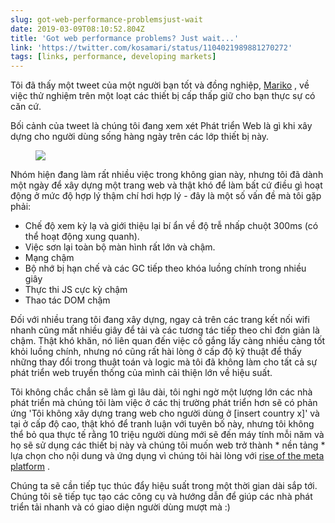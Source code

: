 ```yaml
---
slug: got-web-performance-problemsjust-wait
date: 2019-03-09T08:10:52.804Z
title: 'Got web performance problems? Just wait...'
link: 'https://twitter.com/kosamari/status/1104021989881270272'
tags: [links, performance, developing markets]
---
```

Tôi đã thấy một tweet của một người bạn tốt và đồng nghiệp, [Mariko](https://twitter.com/kosamari) , về việc thử nghiệm trên một loạt các thiết bị cấp thấp giữ cho bạn thực sự có căn cứ.

Bối cảnh của tweet là chúng tôi đang xem xét Phát triển Web là gì khi xây dựng cho người dùng sống hàng ngày trên các lớp thiết bị này.

<figure>
  <img src="/images/2019-03-09-got-web-performance-problemsjust-wait.jpeg">
</figure>

Nhóm hiện đang làm rất nhiều việc trong không gian này, nhưng tôi đã dành một ngày để xây dựng một trang web và thật khó để làm bất cứ điều gì hoạt động ở mức độ hợp lý thậm chí hơi hợp lý - đây là một số vấn đề mà tôi gặp phải:

* Chế độ xem kỳ lạ và giới thiệu lại bí ẩn về độ trễ nhấp chuột 300ms (có thể hoạt động xung quanh).
* Việc sơn lại toàn bộ màn hình rất lớn và chậm.
* Mạng chậm
* Bộ nhớ bị hạn chế và các GC tiếp theo khóa luồng chính trong nhiều giây
* Thực thi JS cực kỳ chậm
* Thao tác DOM chậm

Đối với nhiều trang tôi đang xây dựng, ngay cả trên các trang kết nối wifi nhanh cũng mất nhiều giây để tải và các tương tác tiếp theo chỉ đơn giản là chậm. Thật khó khăn, nó liên quan đến việc cố gắng lấy càng nhiều càng tốt khỏi luồng chính, nhưng nó cũng rất hài lòng ở cấp độ kỹ thuật để thấy những thay đổi trong thuật toán và logic mà tôi đã không làm cho tất cả sự phát triển web truyền thống của mình cải thiện lớn về hiệu suất.

Tôi không chắc chắn sẽ làm gì lâu dài, tôi nghi ngờ một lượng lớn các nhà phát triển mà chúng tôi làm việc ở các thị trường phát triển hơn sẽ có phản ứng &#39;Tôi không xây dựng trang web cho người dùng ở [insert country x]&#39; và tại ở cấp độ cao, thật khó để tranh luận với tuyên bố này, nhưng tôi không thể bỏ qua thực tế rằng 10 triệu người dùng mới sẽ đến máy tính mỗi năm và họ sẽ sử dụng các thiết bị này và chúng tôi muốn web trở thành * nền tảng * lựa chọn cho nội dung và ứng dụng vì chúng tôi hài lòng với [rise of the meta platform](https://paul.kinlan.me/rise-of-the-meta-platforms/) .

Chúng ta sẽ cần tiếp tục thúc đẩy hiệu suất trong một thời gian dài sắp tới. Chúng tôi sẽ tiếp tục tạo các công cụ và hướng dẫn để giúp các nhà phát triển tải nhanh và có giao diện người dùng mượt mà :)
